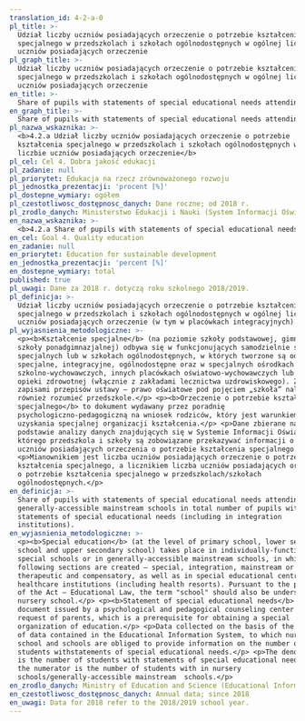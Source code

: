 ```yaml
---
translation_id: 4-2-a-0
pl_title: >-
  Udział liczby uczniów posiadających orzeczenie o potrzebie kształcenia
  specjalnego w przedszkolach i szkołach ogólnodostępnych w ogólnej liczbie
  uczniów posiadających orzeczenie
pl_graph_title: >-
  Udział liczby uczniów posiadających orzeczenie o potrzebie kształcenia
  specjalnego w przedszkolach i szkołach ogólnodostępnych w ogólnej liczbie
  uczniów posiadających orzeczenie
en_title: >-
  Share of pupils with statements of special educational needs attending generally-accessible mainstream schools in total number of pupils with statements of special educational needs
en_graph_title: >-
  Share of pupils with statements of special educational needs attending generally-accessible mainstream schools in total number of pupils with statements of special educational needs
pl_nazwa_wskaznika: >-
  <b>4.2.a Udział liczby uczniów posiadających orzeczenie o potrzebie
  kształcenia specjalnego w przedszkolach i szkołach ogólnodostępnych w ogólnej
  liczbie uczniów posiadających orzeczenie</b>
pl_cel: Cel 4. Dobra jakość edukacji
pl_zadanie: null
pl_priorytet: Edukacja na rzecz zrównoważonego rozwoju
pl_jednostka_prezentacji: 'procent [%]'
pl_dostepne_wymiary: ogółem
pl_czestotliwosc_dostępnosc_danych: Dane roczne; od 2018 r.
pl_zrodlo_danych: Ministerstwo Edukacji i Nauki (System Informacji Oświatowej)
en_nazwa_wskaznika: >-
  <b>4.2.a Share of pupils with statements of special educational needs attending generally-accessible mainstream schools in total number of pupils with statements of special educational needs</b>
en_cel: Goal 4. Quality education
en_zadanie: null
en_priorytet: Education for sustainable development
en_jednostka_prezentacji: 'percent [%]'
en_dostepne_wymiary: total
published: true
pl_uwagi: Dane za 2018 r. dotyczą roku szkolnego 2018/2019.
pl_definicja: >-
  Udział liczby uczniów posiadających orzeczenie o potrzebie kształcenia
  specjalnego w przedszkolach i szkołach ogólnodostępnych w ogólnej liczbie
  uczniów posiadających orzeczenie (w tym w placówkach integracyjnych).
pl_wyjasnienia_metodologiczne: >-
  <p><b>Kształcenie specjalne</b> (na poziomie szkoły podstawowej, gimnazjum i
  szkoły ponadgimnazjalnej) odbywa się w funkcjonujących samodzielnie szkołach
  specjalnych lub w szkołach ogólnodostępnych, w których tworzone są oddziały:
  specjalne, integracyjne, ogólnodostępne oraz w specjalnych ośrodkach
  szkolno-wychowawczych, innych placówkach oświatowo-wychowawczych lub zakładach
  opieki zdrowotnej (włącznie z zakładami lecznictwa uzdrowiskowego). Zgodnie z
  zapisami przepisów ustawy – prawo oświatowe pod pojęciem „szkoła” należy
  również rozumieć przedszkole.</p> <p><b>Orzeczenie o potrzebie kształcenia
  specjalnego</b> to dokument wydawany przez poradnię
  psychologiczno-pedagogiczną na wniosek rodziców, który jest warunkiem
  uzyskania specjalnej organizacji kształcenia.</p> <p>Dane zbierane na
  podstawie analizy danych znajdujących się w Systemie Informacji Oświatowej, do
  którego przedszkola i szkoły są zobowiązane przekazywać informacji o liczbie
  uczniów posiadających orzeczenia o potrzebie kształcenia specjalnego.</p>
  <p>Mianownikiem jest liczba uczniów posiadających orzeczenie o potrzebie
  kształcenia specjalnego, a licznikiem liczba uczniów posiadających orzeczenia
  o potrzebie kształcenia specjalnego w przedszkolach/szkołach
  ogólnodostępnych.</p>
en_definicja: >-
  Share of pupils with statements of special educational needs attending
  generally-accessible mainstream schools in total number of pupils with
  statements of special educational needs (including in integration
  institutions).
en_wyjasnienia_metodologiczne: >-
  <p><b>Special education</b> (at the level of primary school, lower secondary
  school and upper secondary school) takes place in individually-functioning
  special schools or in generally-accessible mainstream schools, in which the
  following sections are created – special, integration, mainstream or
  therapeutic and compensatory, as well as in special educational centres or
  healthcare institutions (including health resorts). Pursuant to the provisions
  of the Act – Educational Law, the term "school" should also be understood as a
  nursery school.</p> <p><b>Statement of special educational needs</b> is a
  document issued by a psychological and pedagogical counseling center at the
  request of parents, which is a prerequisite for obtaining a special
  organization of education.</p> <p>Data collected on the basis of the analysis
  of data contained in the Educational Information System, to which nursery
  school and schools are obliged to provide information on the number of
  students withstatements of special educational needs.</p> <p>The denominator
  is the number of students with statements of special educational needs, and
  the numerator is the number of students with in nursery
  schools/generally-accessible mainstream  schools.</p>
en_zrodlo_danych: Ministry of Education and Science (Educational Information System)
en_czestotliwosc_dostępnosc_danych: Annual data; since 2018
en_uwagi: Data for 2018 refer to the 2018/2019 school year.
---
```

